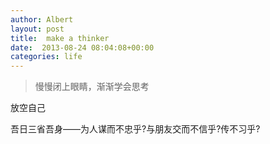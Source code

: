 ```yaml
---
author: Albert
layout: post
title:  make a thinker
date:  2013-08-24 08:04:08+00:00
categories: life
---
```


> 慢慢闭上眼睛，渐渐学会思考

放空自己

吾日三省吾身——为人谋而不忠乎?与朋友交而不信乎?传不习乎?
